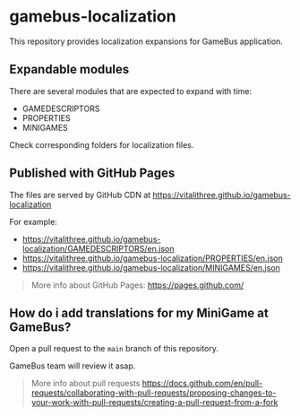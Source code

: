 # gamebus-localization
This repository provides localization expansions for GameBus application.

## Expandable modules
There are several modules that are expected to expand with time:
- GAMEDESCRIPTORS
- PROPERTIES
- MINIGAMES

Check corresponding folders for localization  files.

## Published with GitHub Pages
The files are served by GitHub CDN at https://vitalithree.github.io/gamebus-localization

For example:
- https://vitalithree.github.io/gamebus-localization/GAMEDESCRIPTORS/en.json
- https://vitalithree.github.io/gamebus-localization/PROPERTIES/en.json
- https://vitalithree.github.io/gamebus-localization/MINIGAMES/en.json

> More info about GitHub Pages: https://pages.github.com/

## How do i add translations for my MiniGame at GameBus?
Open a pull request to the `main` branch of this repository.

GameBus team will review it asap.

> More info about pull requests https://docs.github.com/en/pull-requests/collaborating-with-pull-requests/proposing-changes-to-your-work-with-pull-requests/creating-a-pull-request-from-a-fork
